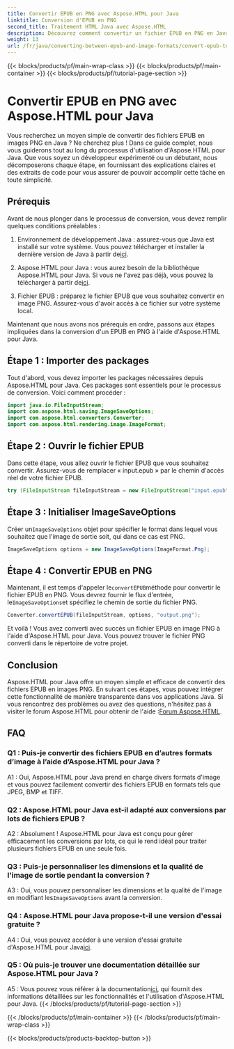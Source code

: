 ```yaml
---
title: Convertir EPUB en PNG avec Aspose.HTML pour Java
linktitle: Conversion d'EPUB en PNG
second_title: Traitement HTML Java avec Aspose.HTML
description: Découvrez comment convertir un fichier EPUB en PNG en Java à l'aide d'Aspose.HTML pour Java. Guide étape par étape pour une conversion fluide.
weight: 13
url: /fr/java/converting-between-epub-and-image-formats/convert-epub-to-png/
---
```


{{< blocks/products/pf/main-wrap-class >}}
{{< blocks/products/pf/main-container >}}
{{< blocks/products/pf/tutorial-page-section >}}

# Convertir EPUB en PNG avec Aspose.HTML pour Java

Vous recherchez un moyen simple de convertir des fichiers EPUB en images PNG en Java ? Ne cherchez plus ! Dans ce guide complet, nous vous guiderons tout au long du processus d'utilisation d'Aspose.HTML pour Java. Que vous soyez un développeur expérimenté ou un débutant, nous décomposerons chaque étape, en fournissant des explications claires et des extraits de code pour vous assurer de pouvoir accomplir cette tâche en toute simplicité.

## Prérequis

Avant de nous plonger dans le processus de conversion, vous devez remplir quelques conditions préalables :

1.  Environnement de développement Java : assurez-vous que Java est installé sur votre système. Vous pouvez télécharger et installer la dernière version de Java à partir de[ici](https://www.oracle.com/java/technologies/javase-downloads.html).

2. Aspose.HTML pour Java : vous aurez besoin de la bibliothèque Aspose.HTML pour Java. Si vous ne l'avez pas déjà, vous pouvez la télécharger à partir de[ici](https://releases.aspose.com/html/java/).

3. Fichier EPUB : préparez le fichier EPUB que vous souhaitez convertir en image PNG. Assurez-vous d'avoir accès à ce fichier sur votre système local.

Maintenant que nous avons nos prérequis en ordre, passons aux étapes impliquées dans la conversion d'un EPUB en PNG à l'aide d'Aspose.HTML pour Java.

## Étape 1 : Importer des packages

Tout d'abord, vous devez importer les packages nécessaires depuis Aspose.HTML pour Java. Ces packages sont essentiels pour le processus de conversion. Voici comment procéder :

```java
import java.io.FileInputStream;
import com.aspose.html.saving.ImageSaveOptions;
import com.aspose.html.converters.Converter;
import com.aspose.html.rendering.image.ImageFormat;
```

## Étape 2 : Ouvrir le fichier EPUB

Dans cette étape, vous allez ouvrir le fichier EPUB que vous souhaitez convertir. Assurez-vous de remplacer « input.epub » par le chemin d'accès réel de votre fichier EPUB.

```java
try (FileInputStream fileInputStream = new FileInputStream("input.epub")) {
```

## Étape 3 : Initialiser ImageSaveOptions

 Créer un`ImageSaveOptions` objet pour spécifier le format dans lequel vous souhaitez que l'image de sortie soit, qui dans ce cas est PNG.

```java
ImageSaveOptions options = new ImageSaveOptions(ImageFormat.Png);
```

## Étape 4 : Convertir EPUB en PNG

 Maintenant, il est temps d'appeler le`convertEPUB`méthode pour convertir le fichier EPUB en PNG. Vous devrez fournir le flux d'entrée, le`ImageSaveOptions`et spécifiez le chemin de sortie du fichier PNG.

```java
Converter.convertEPUB(fileInputStream, options, "output.png");
```

Et voilà ! Vous avez converti avec succès un fichier EPUB en image PNG à l'aide d'Aspose.HTML pour Java. Vous pouvez trouver le fichier PNG converti dans le répertoire de votre projet.

## Conclusion
 Aspose.HTML pour Java offre un moyen simple et efficace de convertir des fichiers EPUB en images PNG. En suivant ces étapes, vous pouvez intégrer cette fonctionnalité de manière transparente dans vos applications Java. Si vous rencontrez des problèmes ou avez des questions, n'hésitez pas à visiter le forum Aspose.HTML pour obtenir de l'aide :[Forum Aspose.HTML](https://forum.aspose.com/).

## FAQ

### Q1 : Puis-je convertir des fichiers EPUB en d’autres formats d’image à l’aide d’Aspose.HTML pour Java ?

A1 : Oui, Aspose.HTML pour Java prend en charge divers formats d'image et vous pouvez facilement convertir des fichiers EPUB en formats tels que JPEG, BMP et TIFF.

### Q2 : Aspose.HTML pour Java est-il adapté aux conversions par lots de fichiers EPUB ?
   
A2 : Absolument ! Aspose.HTML pour Java est conçu pour gérer efficacement les conversions par lots, ce qui le rend idéal pour traiter plusieurs fichiers EPUB en une seule fois.

### Q3 : Puis-je personnaliser les dimensions et la qualité de l'image de sortie pendant la conversion ?

 A3 : Oui, vous pouvez personnaliser les dimensions et la qualité de l'image en modifiant les`ImageSaveOptions` avant la conversion. 

### Q4 : Aspose.HTML pour Java propose-t-il une version d'essai gratuite ?

 A4 : Oui, vous pouvez accéder à une version d'essai gratuite d'Aspose.HTML pour Java[ici](https://releases.aspose.com/).

### Q5 : Où puis-je trouver une documentation détaillée sur Aspose.HTML pour Java ?

 A5 : Vous pouvez vous référer à la documentation[ici](https://reference.aspose.com/html/java/), qui fournit des informations détaillées sur les fonctionnalités et l'utilisation d'Aspose.HTML pour Java.
{{< /blocks/products/pf/tutorial-page-section >}}

{{< /blocks/products/pf/main-container >}}
{{< /blocks/products/pf/main-wrap-class >}}

{{< blocks/products/products-backtop-button >}}
